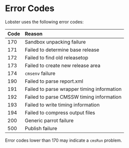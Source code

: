 # Error Codes

Lobster uses the following error codes:

| Code | Reason
| :--- | :-----
|  170 | Sandbox unpacking failure
|  171 | Failed to determine base release
|  172 | Failed to find old releasetop
|  173 | Failed to create new release area
|  174 | `cmsenv` failure
|  190 | Failed to parse report.xml
|  191 | Failed to parse wrapper timing information
|  192 | Failed to parse CMSSW timing information
|  193 | Failed to write timing information
|  194 | Failed to compress output files
|  200 | Generic parrot failure
|  500 | Publish failure

Error codes lower than 170 may indicate a `cmsRun` problem.

